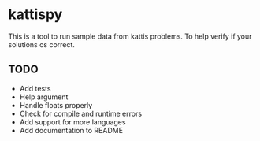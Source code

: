 # kattispy
This is a tool to run sample data from kattis problems. To help verify if your solutions os correct.



## TODO
* Add tests
* Help argument
* Handle floats properly
* Check for compile and runtime errors
* Add support for more languages
* Add documentation to README